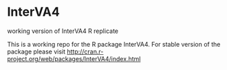 InterVA4
========

working version of InterVA4 R replicate

This is a working repo for the R package InterVA4. For stable version of the package please visit http://cran.r-project.org/web/packages/InterVA4/index.html
